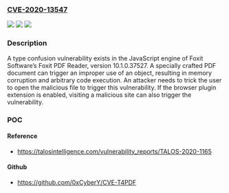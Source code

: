 ### [CVE-2020-13547](https://cve.mitre.org/cgi-bin/cvename.cgi?name=CVE-2020-13547)
![](https://img.shields.io/static/v1?label=Product&message=Foxit&color=blue)
![](https://img.shields.io/static/v1?label=Version&message=n%2Fa&color=blue)
![](https://img.shields.io/static/v1?label=Vulnerability&message=CWE-843%3A%20Access%20of%20Resource%20Using%20Incompatible%20Type%20('Type%20Confusion')&color=brighgreen)

### Description

A type confusion vulnerability exists in the JavaScript engine of Foxit Software’s Foxit PDF Reader, version 10.1.0.37527. A specially crafted PDF document can trigger an improper use of an object, resulting in memory corruption and arbitrary code execution. An attacker needs to trick the user to open the malicious file to trigger this vulnerability. If the browser plugin extension is enabled, visiting a malicious site can also trigger the vulnerability.

### POC

#### Reference
- https://talosintelligence.com/vulnerability_reports/TALOS-2020-1165

#### Github
- https://github.com/0xCyberY/CVE-T4PDF

